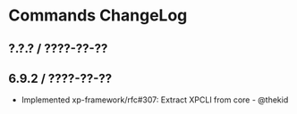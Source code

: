 Commands ChangeLog
==================

## ?.?.? / ????-??-??

## 6.9.2 / ????-??-??

* Implemented xp-framework/rfc#307: Extract XPCLI from core - @thekid
